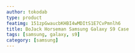 ```yaml
---
author: tokodab
type: product
featimg: 151zpGwaucbKHBI4wMDItS1E7CvPmnlh6
title: BoJack Horseman Samsung Galaxy S9 Case
tags: [samsung, galaxy, s9]
category: [samsung]
---
```

